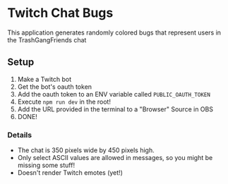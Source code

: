 # Twitch Chat Bugs
This application generates randomly colored bugs that represent users in the TrashGangFriends chat

## Setup
1. Make a Twitch bot
2. Get the bot's oauth token
3. Add the oauth token to an ENV variable called `PUBLIC_OAUTH_TOKEN`
4. Execute `npm run dev` in the root!
5. Add the URL provided in the terminal to a "Browser" Source in OBS
6. DONE!

### Details
- The chat is 350 pixels wide by 450 pixels high.
- Only select ASCII values are allowed in messages, so you might be missing some stuff!
- Doesn't render Twitch emotes (yet!)
